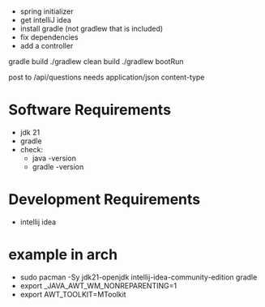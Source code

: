 #
- spring initializer
- get intelliJ idea
- install gradle (not gradlew that is included)
- fix dependencies
- add a controller

gradle build
./gradlew clean build
./gradlew bootRun

post to /api/questions
needs application/json content-type

# Software Requirements
- jdk 21
- gradle
- check:
  - java -version
  - gradle -version
# Development Requirements
- intellij idea
# example in arch
- sudo pacman -Sy jdk21-openjdk intellij-idea-community-edition gradle
- export _JAVA_AWT_WM_NONREPARENTING=1
- export AWT_TOOLKIT=MToolkit

